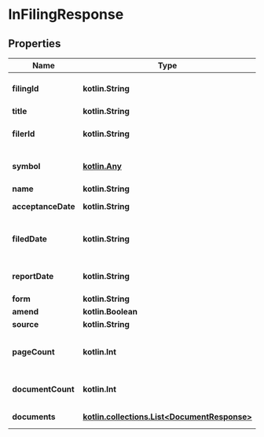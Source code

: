 
# InFilingResponse

## Properties
Name | Type | Description | Notes
------------ | ------------- | ------------- | -------------
**filingId** | **kotlin.String** | Filing Id in Alpharesearch platform |  [optional]
**title** | **kotlin.String** | Filing title |  [optional]
**filerId** | **kotlin.String** | Id of the entity submitted the filing |  [optional]
**symbol** | [**kotlin.Any**](.md) | List of symbol associate with this filing |  [optional]
**name** | **kotlin.String** | Filer name |  [optional]
**acceptanceDate** | **kotlin.String** | Date the filing is submitted. |  [optional]
**filedDate** | **kotlin.String** | Date the filing is make available to the public |  [optional]
**reportDate** | **kotlin.String** | Date as which the filing is reported |  [optional]
**form** | **kotlin.String** | Filing Form |  [optional]
**amend** | **kotlin.Boolean** | Amendment |  [optional]
**source** | **kotlin.String** | Filing Source |  [optional]
**pageCount** | **kotlin.Int** | Estimate number of page when printing |  [optional]
**documentCount** | **kotlin.Int** | Number of document in this filing |  [optional]
**documents** | [**kotlin.collections.List&lt;DocumentResponse&gt;**](DocumentResponse.md) | Document for this filing. |  [optional]



